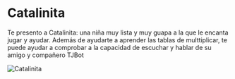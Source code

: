 # Catalinita
Te presento a Catalinita: una niña muy lista y muy guapa a la que le encanta jugar y ayudar.
Además de ayudarte a aprender las tablas de multtiplicar, te puede ayudar a comprobar a la capacidad de escuchar y hablar de su amigo y compañero TJBot

![Catalinita](https://github.com/watsonvaclase/Propuestas/blob/master/Catalinita/Catalinita.png)
<br>

